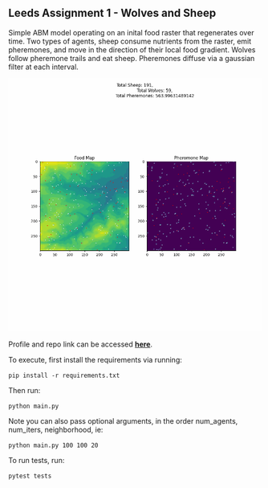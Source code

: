 ## Leeds Assignment 1 - Wolves and Sheep

Simple ABM model operating on an inital food raster that regenerates over time. Two types of agents, sheep consume nutrients from the raster, emit pheremones, and move in the direction of their local food gradient. Wolves follow pheremone trails and eat sheep. Pheremones diffuse via a gaussian filter at each interval. 

![](demo.gif)

Profile and repo link can be accessed **[here](https://j4freeman.github.io/GeoData-Tutorials/profile.html)**. 

To execute, first install the requirements via running:
```
pip install -r requirements.txt
```

Then run:
```
python main.py
```

Note you can also pass optional arguments, in the order num_agents, num_iters, neighborhood, ie:
```
python main.py 100 100 20
```

To run tests, run:
```
pytest tests
```
